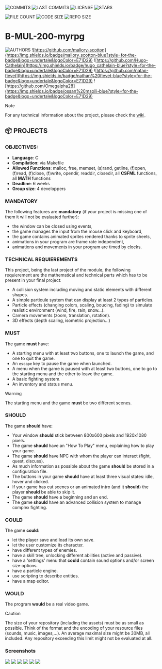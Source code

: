 
![COMMITS](https://img.shields.io/github/commit-activity/t/mallory-scotton/my_rpg?style=for-the-badge)
![LAST COMMITS](https://img.shields.io/github/last-commit/mallory-scotton/my_rpg?style=for-the-badge)
![LICENSE](https://img.shields.io/github/license/mallory-scotton/my_rpg?style=for-the-badge)
![STARS](https://img.shields.io/github/stars/mallory-scotton/my_rpg?style=for-the-badge)


![FILE COUNT](https://img.shields.io/github/directory-file-count/mallory-scotton/my_rpg?style=for-the-badge)
![CODE SIZE](https://img.shields.io/github/languages/code-size/mallory-scotton/my_rpg?style=for-the-badge)
![REPO SIZE](https://img.shields.io/github/repo-size/mallory-scotton/my_rpg?style=for-the-badge)


# B-MUL-200-myrpg

![AUTHORS](https://img.shields.io/badge/AUTHORS:-gray?style=for-the-badge)
![https://github.com/mallory-scotton](https://img.shields.io/badge/mallory_scotton-blue?style=for-the-badge&logo=undertale&logoColor=E71D29)
![https://github.com/Hugo-Cathelain](https://img.shields.io/badge/hugo_cathelain-blue?style=for-the-badge&logo=undertale&logoColor=E71D29)
![https://github.com/natan-fievet](https://img.shields.io/badge/nathan%20fievet-blue?style=for-the-badge&logo=undertale&logoColor=E71D29)
![https://github.com/Omegalpha28](https://img.shields.io/badge/ossan%20msoili-blue?style=for-the-badge&logo=undertale&logoColor=E71D29)

> [!NOTE]
> For any technical information about the project, please check the [wiki](https://github.com/EpitechPromo2028/B-MUL-200-LYN-2-1-myrpg-mallory.scotton/wiki).

## 📦 PROJECTS

### OBJECTIVES:

- __Language__: C
- __Compilation__: via Makefile
- __Allowed Functions__: malloc, free, memset, (s)rand, getline, (f)open, (f)read, (f)close, (f)write, opendir, readdir, closedir, all __CSFML__ functions, all __MATH__ functions
- __Deadline__: 6 weeks
- __Group size__: 4 developpers

### MANDATORY

The following features are __mandatory__ (if your project is missing one of them it will not be evaluated further):
- the window can be closed using events,
- the game manages the input from the mouse click and keyboard,
- the game contains animated sprites rendered thanks to sprite sheets,
- animations in your program are frame rate independent,
- animations and movements in your program are timed by clocks.

### TECHNICAL REQUIEREMENTS

This project, being the last project of the module, the following requierement are the mathematical and technical parts which has to be present in your final project:
- A collision system including moving and static elements with different shapes.
- A simple particule system that can display at least 2 types of particles.
- Particle effects (changing colors, scaling, boucing, fading) to simulate realistic environment (wind, fire, rain, snow...).
- Camera movements (zoom, translation, rotation).
- 3D effects (depth scaling, isometric projection...)

### MUST

The game __must__ have:
- A starting menu with at least two buttons, one to launch the game, and one to quit the game.
- An `escape` key to pause the game when launched.
- A menu when the game is paused with at least two buttons, one to go to the starting menu and the other to leave the game.
- A basic fighting system.
- An inventory and status menu.

> [!WARNING]
> The starting menu and the game __must__ be two different scenes.

### SHOULD

The game __should__ have:
- Your window __should__ stick between 800x600 pixels and 1920x1080 pixels.
- The game __should__ have an "How To Play" menu, explaining how to play your game.
- The game __should__ have NPC with whom the player can interact (fight, quest, discuss).
- As much information as possible about the game __should__ be stored in a configuration file.
- The buttons in your game __should__ have at least three visual states: idle, hover and clicked.
- If your game has cut scenes or an animated intro (and it __should__) the player __should__ be able to skip it.
- The game __should__ have a beginning and an end.
- The game __should__ have an advanced collision system to manage complex fighting.

### COULD

The game __could__:
- let the player save and load its own save.
- let the user customize its character.
- have different types of enemies.
- have a skill tree, unlocking different abilities (active and passive).
- have a 'settings' menu that __could__ contain sound options and/or screen size options.
- have a particle engine.
- use scripting to describe entities.
- have a map editor.

### WOULD

The program __would__ be a real video game.

> [!CAUTION]
> The size of your repository (including the assets) must be as small as possible. Think of the format and the encoding of your resource files (sounds, music, images,...). An average maximal size might be 30MB, all included. Any repository exceeding this limit might not be evaluated at all.

### Screenshots

![](https://github.com/mallory-scotton/my_rpg/blob/main/screenshots/hub.png)
![](https://github.com/mallory-scotton/my_rpg/blob/main/screenshots/fight.png)
![](https://github.com/mallory-scotton/my_rpg/blob/main/screenshots/boss1.png)
![](https://github.com/mallory-scotton/my_rpg/blob/main/screenshots/boss2.png)
![](https://github.com/mallory-scotton/my_rpg/blob/main/screenshots/editor1.png)
![](https://github.com/mallory-scotton/my_rpg/blob/main/screenshots/editor2.png)
